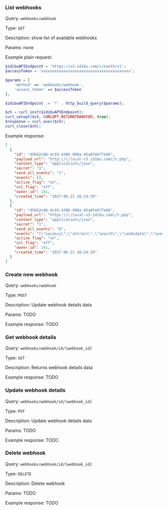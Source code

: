 

### List webhooks

Query: `webhooks/webhook`

Type: `GET`

Description: show list of available webhooks

Params: none

Example plain request: 

```php
$idibuAPIEndpoint = 'https://v3.idibu.com/c/oauth/v1';
$accessToken = 'xxxxxxxxxxxxxxxxxxxxxxxxxxxxxxxxxxxxxxxx';

$params = [
    'method' => 'webhooks/webhook',
    'access_token' => $accessToken
];

$idibuAPIEndpoint .= '?' . http_build_query($params);

$ch = curl_init($idibuAPIEndpoint);
curl_setopt($ch, CURLOPT_RETURNTRANSFER, true);
$response = curl_exec($ch);
curl_close($ch);
```

Example response: 


```json
[
  {
    "id": "d56b2c06-dc93-430b-990a-45a8fe677eb6",
    "payload_url": "http:\/\/local-v3.idibu.com\/t.php",
    "content_type": "application\/json",
    "secret": "1",
    "send_all_events": "1",
    "events": [],
    "active_flag": "on",
    "ssl_flag": "off",
    "owner_id": 141,
    "created_time": "2017-06-21 16:24:39"
  },
  {
    "id": "d56b2c06-dc93-430b-990a-45a8fe677eb6",
    "payload_url": "https:\/\/local-v3.idibu.com\/t.php",
    "content_type": "application\/json",
    "secret": "1",
    "send_all_events": "0",
    "events": "[\"vacancy\",\"attract\",\"search\",\"candidate\",\"user\",\"post\"]",
    "active_flag": "on",
    "ssl_flag": "off",
    "owner_id": 141,
    "created_time": "2017-06-21 16:24:39"
  }
]
```

### Create new webhook

Query: `webhooks/webhook`

Type: `POST`

Description: Update webhook details data

Params: TODO

Example response: TODO

### Get webhook details

Query: `webhooks/webhook/id/[webhook_id]`

Type: `GET`

Description: Returns webhook details data

Example response: TODO


### Update webhook details

Query: `webhooks/webhook/id/[webhook_id]`

Type: `PUT`

Description: Update webhook details data

Params: TODO

Example response: TODO


### Delete webhook 

Query: `webhooks/webhook/id/[webhook_id]`

Type: `DELETE`

Description: Delete webhook

Params: TODO

Example response: TODO



